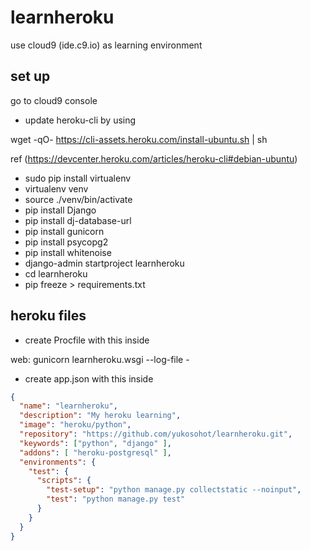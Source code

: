 # learnheroku
use cloud9 (ide.c9.io) as learning environment

## set up
go to cloud9 console

* update heroku-cli by using

wget -qO- https://cli-assets.heroku.com/install-ubuntu.sh | sh

ref (https://devcenter.heroku.com/articles/heroku-cli#debian-ubuntu)

* sudo pip install virtualenv
* virtualenv venv
* source ./venv/bin/activate
* pip install Django
* pip install dj-database-url
* pip install gunicorn
* pip install psycopg2
* pip install whitenoise
* django-admin startproject learnheroku
* cd learnheroku
* pip freeze > requirements.txt

## heroku files
* create Procfile with this inside

web: gunicorn learnheroku.wsgi --log-file -

* create app.json with this inside

```json
{
  "name": "learnheroku",
  "description": "My heroku learning",
  "image": "heroku/python",
  "repository": "https://github.com/yukosohot/learnheroku.git",
  "keywords": ["python", "django" ],
  "addons": [ "heroku-postgresql" ],
  "environments": {
    "test": {
      "scripts": {
        "test-setup": "python manage.py collectstatic --noinput",
        "test": "python manage.py test"
      }
    }
  }
}
```


